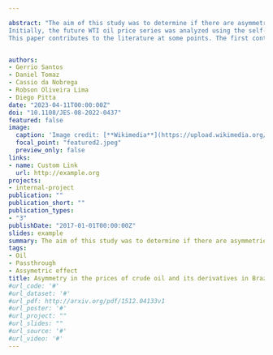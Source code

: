 ```yaml
---

abstract: "The aim of this study was to determine if there are asymmetries in the pass-through of West Texas Intermediate (WTI) crude oil prices to its derivatives (diesel and gasoline) in the Brazilian market.
Initially, the future WTI oil price series was analyzed using the self‐exciting threshold autoregressive SETAR and logistic smooth transition autoregressive LSTAR nonlinear models. Subsequently, the threshold autoregressive error-correction model (TAR-ECM) and Markov-switching model were used.The findings indicated high prices throughout 2008 due to the subprime crisis. The findings indicated high prices throughout 2008 due to the subprime crisis. The results indicated that there is long-term pass-through of oil prices in both methods, suggesting an equilibrium adjustment in the prices of diesel and gasoline in the analyzed period. Regarding the short term, the variations in contemporary crude oil prices have positive effects on the variations in fuel prices. Lastly, this behavior can partly be explained by the internal price management structure adopted during almost all of the analyzed period.
This paper contributes to the literature at some points. The first contribution is the modeling of the oil price series through non-linear models, further enriching the literature on the recent behavior of this time series. The second is the simultaneous use of the threshold autoregressive error-correction model (TAR-ECM) and Markov-switching model to capture possible short and long-term asymmetries in the pass-through of prices, as few studies have applied these methods to price future of oil. The third and main contribution is the investigation of whether there are asymmetries in the transfer of oil prices to the price of derivatives in Brazil. So far, no work has investigated this issue, which is very relevant to the country."


authors:
- Gerrio Santos
- Daniel Tomaz 
- Cassio da Nobrega
- Robson Oliveira Lima
- Diego Pitta
date: "2023-04-11T00:00:00Z"
doi: "10.1108/JES-08-2022-0437"
featured: false
image:
  caption: 'Image credit: [**Wikimedia**](https://upload.wikimedia.org/wikipedia/commons/5/5e/Oil_platform_%28Brazil%29_1.jpg)'
  focal_point: "featured2.jpeg"
  preview_only: false
links:
- name: Custom Link
  url: http://example.org
projects:
- internal-project
publication: ""
publication_short: ""
publication_types:
- "3"
publishDate: "2017-01-01T00:00:00Z"
slides: example
summary: The aim of this study was to determine if there are asymmetries in the pass-through of West Texas Intermediate (WTI) crude oil prices to its derivatives (diesel and gasoline) in the Brazilian market.
tags:
- Oil
- Passthrough
- Assymetric effect
title: Asymmetry in the prices of crude oil and its derivatives in Brazil
#url_code: '#'
#url_dataset: '#'
#url_pdf: http://arxiv.org/pdf/1512.04133v1
#url_poster: '#'
#url_project: ""
#url_slides: ""
#url_source: '#'
#url_video: '#'
---
```


<!---
{{% callout note %}}
Create your slides in Markdown - click the *Slides* button to check out the example.
{{% /callout %}}
 
Supplementary notes can be added here, including [code, math, and images](https://wowchemy.com/docs/writing-markdown-latex/).
-->
